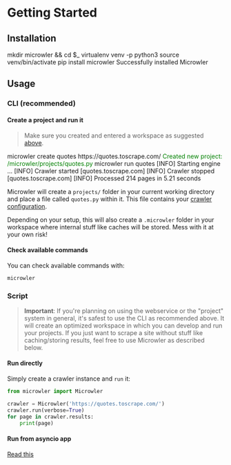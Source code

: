 # Getting Started

## Installation
<div id="termynal1" data-termynal>
    <span data-ty="input">mkdir microwler && cd $_</span>
    <span data-ty="input">virtualenv venv -p python3</span>
    <span data-ty="input">source venv/bin/activate</span>
    <span data-ty="input" data-ty-prompt="(venv) $">pip install microwler</span>
    <span data-ty="progress"></span>
    <span data-ty>Successfully installed Microwler</span>
</div>

## Usage
### CLI (recommended)
#### Create a project and run it
> Make sure you created and entered a workspace as suggested [above](#installation). 

<div id="termynal2" data-termynal>
    <span data-ty="input">microwler create quotes https://quotes.toscrape.com/</span>
    <span data-ty data-ty-delay="250" style="color: green">Created new project: /microwler/projects/quotes.py</span>
    <span data-ty="input">microwler run quotes</span>
    <span data-ty data-ty-delay="50">[INFO] Starting engine ...</span>
    <span data-ty data-ty-delay="50">[INFO] Crawler started [quotes.toscrape.com]</span>
    <span data-ty="progress"></span>
    <span data-ty>[INFO] Crawler stopped [quotes.toscrape.com]</span>
    <span data-ty>[INFO] Processed 214 pages in 5.21 seconds</span>
</div>

Microwler will create a `projects/` folder in your current working directory and place
a file called `quotes.py` within it. This file contains your [crawler configuration](/microwler/configuration).

Depending on your setup, this will also create a `.microwler` folder in your workspace
where internal stuff like caches will be stored. Mess with it at your own risk!

#### Check available commands
You can check available commands with:
```bash
microwler
```

### Script
> **Important**: If you're planning on using the webservice or the "project" system in general, it's safest to use the CLI
> as recommended above. It will create an optimized workspace in which you can develop and run your projects. If you just
> want to scrape a site without stuff like caching/storing results, feel free to use Microwler as described below.

#### Run directly

Simply create a crawler instance and `run` it:

```python
from microwler import Microwler

crawler = Microwler('https://quotes.toscrape.com/')
crawler.run(verbose=True)
for page in crawler.results:
    print(page)
```

#### Run from asyncio app

[Read this](/microwler/faq/#how-can-i-run-the-crawler-within-an-existing-event-loop)


<script src="/js/termynal.js" data-termynal-container="#termynal1|#termynal2"></script>
